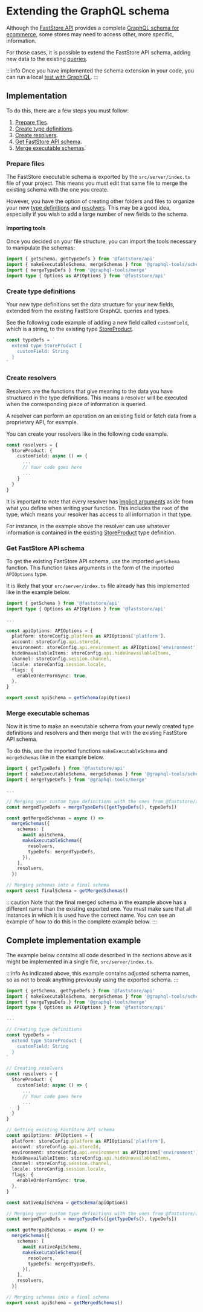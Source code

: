 # Extending the GraphQL schema

Although the [FastStore API](https://www.faststore.dev/reference/api/faststore-api) provides a complete [GraphQL schema for ecommerce](https://www.faststore.dev/reference/api/queries), some stores may need to access other, more specific, information.

For those cases, it is possible to extend the FastStore API schema, adding new data to the existing [queries](https://www.faststore.dev/reference/api/queries).

:::info
Once you have implemented the schema extension in your code, you can run a local [test with GraphiQL](/how-to-guides/faststore-api/using-graphiql-to-explore-the-faststore-api).
:::

## Implementation

To do this, there are a few steps you must follow:
1. [Prepare files](#prepare-files).
2. [Create type definitions](#create-type-definitions).
3. [Create resolvers](#create-resolvers).
4. [Get FastStore API schema](#get-faststore-api-schema).
5. [Merge executable schemas](#merge-executable-schemas).

### Prepare files

The FastStore executable schema is exported by the `src/server/index.ts` file of your project. This means you must edit that same file to merge the existing schema with the one you create.

However, you have the option of creating other folders and files to organize your new [type definitions](#create-type-definitions) and [resolvers](#create-resolvers). This may be a good idea, especially if you wish to add a large number of new fields to the schema.

#### Importing tools

Once you decided on your file structure, you can import the tools necessary to manipulate the schemas:

```ts
import { getSchema, getTypeDefs } from '@faststore/api'
import { makeExecutableSchema, mergeSchemas } from '@graphql-tools/schema'
import { mergeTypeDefs } from '@graphql-tools/merge'
import type { Options as APIOptions } from '@faststore/api'
```

### Create type definitions

Your new type definitions set the data structure for your new fields, extended from the existing FastStore GraphQL queries and types.

See the following code example of adding a new field called `customField`, which is a string, to the existing type [StoreProduct](https://www.faststore.dev/reference/api/objects#storeproduct).

```ts
const typeDefs = `
  extend type StoreProduct {
    customField: String
  }
`
```

### Create resolvers

Resolvers are the functions that give meaning to the data you have structured in the type definitions. This means a resolver will be executed when the corresponding piece of information is queried.

A resolver can perform an operation on an existing field or fetch data from a proprietary API, for example.

You can create your resolvers like in the following code example.

```ts
const resolvers = {
  StoreProduct: {
    customField: async () => {
      ...
      // Your code goes here
      ...
    }
  }
}
```

It is important to note that every resolver has [implicit arguments](https://graphql.org/learn/execution/#root-fields-resolvers) aside from what you define when writing your function. This includes the `root` of the type, which means your resolver has access to all information in that type.

For instance, in the example above the resolver can use whatever information is contained in the existing [StoreProduct](https://www.faststore.dev/reference/api/objects#storeproduct) type definition.

### Get FastStore API schema

To get the existing FastStore API schema, use the imported `getSchema` function. This function takes arguments in the form of the imported `APIOptions` type.

It is likely that your `src/server/index.ts` file already has this implemented like in the example below.

```ts
import { getSchema } from '@faststore/api'
import type { Options as APIOptions } from '@faststore/api'

...

const apiOptions: APIOptions = {
  platform: storeConfig.platform as APIOptions['platform'],
  account: storeConfig.api.storeId,
  environment: storeConfig.api.environment as APIOptions['environment'],
  hideUnavailableItems: storeConfig.api.hideUnavailableItems,
  channel: storeConfig.session.channel,
  locale: storeConfig.session.locale,
  flags: {
    enableOrderFormSync: true,
  },
}

export const apiSchema = getSchema(apiOptions)
```

### Merge executable schemas

Now it is time to make an executable schema from your newly created type definitions and resolvers and then merge that with the existing FastStore API schema.

To do this, use the imported functions `makeExecutableSchema` and `mergeSchemas` like in the example below.

```ts
import { getTypeDefs } from '@faststore/api'
import { makeExecutableSchema, mergeSchemas } from '@graphql-tools/schema'
import { mergeTypeDefs } from '@graphql-tools/merge'

...

// Merging your custom type definitions with the ones from @faststore/api
const mergedTypeDefs = mergeTypeDefs([getTypeDefs(), typeDefs])

const getMergedSchemas = async () =>
  mergeSchemas({
    schemas: [
      await apiSchema,
      makeExecutableSchema({
        resolvers,
        typeDefs: mergedTypeDefs,
      }),
    ],
    resolvers,
  })

// Merging schemas into a final schema
export const finalSchema = getMergedSchemas()
```

:::caution
Note that the final merged schema in the example above has a different name than the existing exported one. You must make sure that all instances in which it is used have the correct name. You can see an example of how to do this in the complete example below.
:::

## Complete implementation example

The example below contains all code described in the sections above as it might be implemented in a single file, `src/server/index.ts`.

:::info
As indicated above, this example contains adjusted schema names, so as not to break anything previously using the exported schema.
:::

```ts
import { getSchema, getTypeDefs } from '@faststore/api'
import { makeExecutableSchema, mergeSchemas } from '@graphql-tools/schema'
import { mergeTypeDefs } from '@graphql-tools/merge'
import type { Options as APIOptions } from '@faststore/api'

...

// Creating type definitions
const typeDefs = `
  extend type StoreProduct {
    customField: String
  }
`

// Creating resolvers
const resolvers = {
  StoreProduct: {
    customField: async () => {
      ...
      // Your code goes here
      ...
    }
  }
}

// Getting existing FastStore API schema
const apiOptions: APIOptions = {
  platform: storeConfig.platform as APIOptions['platform'],
  account: storeConfig.api.storeId,
  environment: storeConfig.api.environment as APIOptions['environment'],
  hideUnavailableItems: storeConfig.api.hideUnavailableItems,
  channel: storeConfig.session.channel,
  locale: storeConfig.session.locale,
  flags: {
    enableOrderFormSync: true,
  },
}

const nativeApiSchema = getSchema(apiOptions)

// Merging your custom type definitions with the ones from @faststore/api
const mergedTypeDefs = mergeTypeDefs([getTypeDefs(), typeDefs])

const getMergedSchemas = async () =>
  mergeSchemas({
    schemas: [
      await nativeApiSchema,
      makeExecutableSchema({
        resolvers,
        typeDefs: mergedTypeDefs,
      }),
    ],
    resolvers,
  })

// Merging schemas into a final schema
export const apiSchema = getMergedSchemas()

```








